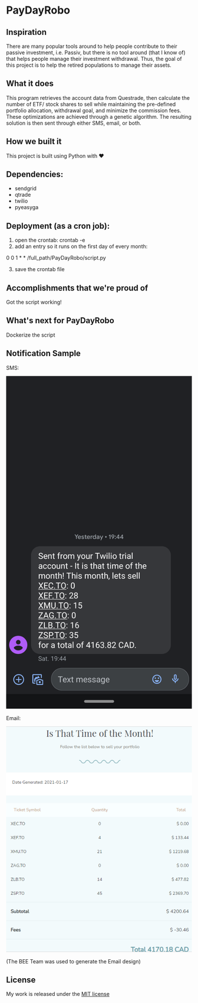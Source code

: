 # PayDayRobo

## Inspiration
There are many popular tools around to help people contribute to their passive investment, i.e. Passiv, but there is no tool around (that I know of) that helps people manage their investment withdrawal. Thus, the goal of this project is to help the retired populations to manage their assets.

## What it does
This program retrieves the account data from Questrade, then calculate the number of ETF/ stock shares to sell while maintaining the pre-defined portfolio allocation, withdrawal goal, and minimize the commission fees. These optimizations are achieved through a genetic algorithm. The resulting solution is then sent through either SMS, email, or both.

## How we built it
This project is built using Python with ❤️
## Dependencies:
  - sendgrid
  - qtrade
  - twilio
  - pyeasyga

## Deployment (as a cron job):
1. open the crontab: crontab -e
2. add an entry so it runs on the first day of every month:

  0 0 1 * * /full_path/PayDayRobo/script.py

3. save the crontab file

## Accomplishments that we're proud of
Got the script working!

## What's next for PayDayRobo
Dockerize the script

## Notification Sample
SMS:

![SMS message](./assets/SMS.png)

Email:

![Email message](./assets/email.png)

(The BEE Team was used to generate the Email design)

## License
My work is released under the [MIT license](LICENSE)
